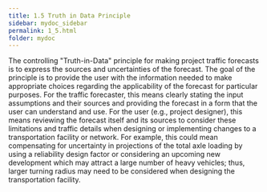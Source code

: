 ```yaml
---
title: 1.5 Truth in Data Principle
sidebar: mydoc_sidebar
permalink: 1_5.html
folder: mydoc
---
```



<style>
  div{text-align: justify;}
</style>

The controlling "Truth-in-Data" principle for making project traffic forecasts is to express the sources and uncertainties of the forecast. The goal of the principle is to provide the user with the information needed to make appropriate choices regarding the applicability of the forecast for particular purposes. For the traffic forecaster, this means clearly stating the input assumptions and their sources and providing the forecast in a form that the user can understand and use. For the user (e.g., project designer), this means reviewing the forecast itself and its sources to consider these limitations and traffic details when designing or implementing changes to a transportation facility or network. For example, this could mean compensating for uncertainty in projections of the total axle loading by using a reliability design factor or considering an upcoming new development which may attract a large number of heavy vehicles; thus, larger turning radius may need to be considered when designing the transportation facility.
